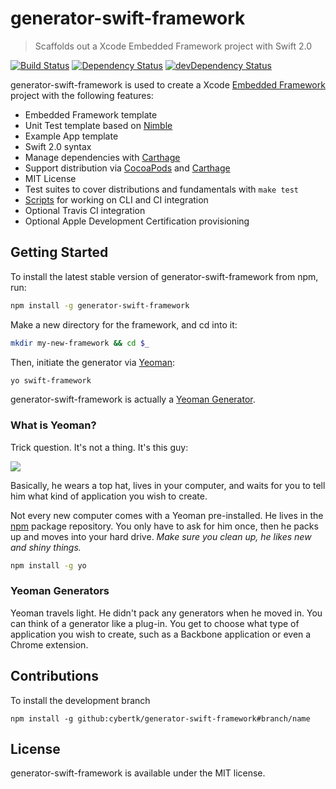 # generator-swift-framework

> Scaffolds out a Xcode Embedded Framework project with Swift 2.0

[![Build Status](http://img.shields.io/travis/cybertk/generator-swift-framework.svg?style=flat)](https://travis-ci.org/cybertk/generator-swift-framework)
[![Dependency Status](https://david-dm.org/cybertk/generator-swift-framework.svg)](https://david-dm.org/cybertk/generator-swift-framework)
[![devDependency Status](https://david-dm.org/cybertk/generator-swift-framework/dev-status.svg)](https://david-dm.org/cybertk/generator-swift-framework#info=devDependencies)

generator-swift-framework is used to create a Xcode [Embedded Framework](https://developer.apple.com/library/ios/documentation/General/Conceptual/ExtensibilityPG/ExtensionScenarios.html) project with the following features:

- Embedded Framework template
- Unit Test template based on [Nimble](https://github.com/quick/nimble)
- Example App template
- Swift 2.0 syntax
- Manage dependencies with [Carthage][]
- Support distribution via [CocoaPods](http://cocoapods.com) and [Carthage][]
- MIT License
- Test suites to cover distributions and fundamentals with `make test`
- [Scripts](https://github.com/cybertk/ios-build-scripts) for working on CLI and CI integration
- Optional Travis CI integration
- Optional Apple Development Certification provisioning

[Carthage]: https://github.com/carthage/carthage

## Getting Started

To install the latest stable version of generator-swift-framework from npm, run:

```bash
npm install -g generator-swift-framework
```

Make a new directory for the framework, and cd into it:

```bash
mkdir my-new-framework && cd $_
```

Then, initiate the generator via [Yeoman][]:

```bash
yo swift-framework
```

generator-swift-framework is actually a [Yeoman Generator](#yeoman-generators).

[Yeoman]: http://yeoman.io

### What is Yeoman?

Trick question. It's not a thing. It's this guy:

![](http://i.imgur.com/JHaAlBJ.png)

Basically, he wears a top hat, lives in your computer, and waits for you to tell him what kind of application you wish to create.

Not every new computer comes with a Yeoman pre-installed. He lives in the [npm](https://npmjs.org) package repository. You only have to ask for him once, then he packs up and moves into your hard drive. *Make sure you clean up, he likes new and shiny things.*

```bash
npm install -g yo
```

### Yeoman Generators

Yeoman travels light. He didn't pack any generators when he moved in. You can think of a generator like a plug-in. You get to choose what type of application you wish to create, such as a Backbone application or even a Chrome extension.

## Contributions

To install the development branch

```
npm install -g github:cybertk/generator-swift-framework#branch/name
```

## License

generator-swift-framework is available under the MIT license.
